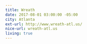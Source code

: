 ```yaml
---
title: Wreath
date: 2017-08-01 03:00:00 -05:00
city: Atlanta
ext-url: http://www.wreath-atl.us/
nice-url: wreath-atl.us
living: true
---
```

